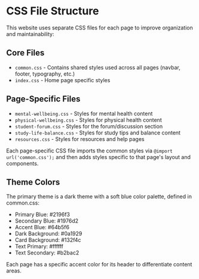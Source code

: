 
# CSS File Structure

This website uses separate CSS files for each page to improve organization and maintainability:

## Core Files
- `common.css` - Contains shared styles used across all pages (navbar, footer, typography, etc.)
- `index.css` - Home page specific styles

## Page-Specific Files
- `mental-wellbeing.css` - Styles for mental health content
- `physical-wellbeing.css` - Styles for physical health content
- `student-forum.css` - Styles for the forum/discussion section
- `study-life-balance.css` - Styles for study tips and balance content
- `resources.css` - Styles for resources and help pages

Each page-specific CSS file imports the common styles via `@import url('common.css');` and then adds styles specific to that page's layout and components.

## Theme Colors
The primary theme is a dark theme with a soft blue color palette, defined in common.css:
- Primary Blue: #2196f3
- Secondary Blue: #1976d2
- Accent Blue: #64b5f6
- Dark Background: #0a1929
- Card Background: #132f4c
- Text Primary: #ffffff
- Text Secondary: #b2bac2

Each page has a specific accent color for its header to differentiate content areas.
